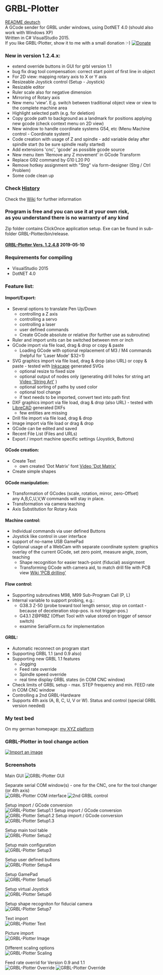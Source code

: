# GRBL-Plotter
[README deutsch](README_de.md)  
A GCode sender for GRBL under windows, using DotNET 4.0 (should also work with Windows XP)  
Written in C# VisualStudio 2015.  
If you like GRBL-Plotter, show it to me with a small donation :-) [![Donate](https://www.paypalobjects.com/en_US/DE/i/btn/btn_donateCC_LG.gif)](https://www.paypal.com/cgi-bin/webscr?cmd=_s-xclick&hosted_button_id=PVBK8U866QNQ6)   
   
   
### New in version 1.2.4.x:  
* extend override buttons in GUI for grbl version 1.1
* bug fix drag tool compensation: correct start point of first line in object
* For 2D view: mapping rotary axis to X or Y axis
* Resizeable Joystick control (Setup - Joystick)
* Resizable editor
* Ruler scale also for negative dimension
* Mirroring of Rotary axis
* New menu 'view'. E.g. switch between traditional object view or view to the complete machine area  
* Highlight selected path (e.g. for deletion)
* Copy gcode path to background as a landmark for positions applying new gcode (check context menu on 2D view)
* New window to handle coordinate systems G54, etc (Menu Machine control - Coordinate system)
* Code creation with usage of Z and spindle - add variable delay after spindle start (to be sure spindle really started)    
* Add extensions 'cnc', 'gcode' as possible gcode source
* New menu item 'Remove any Z movement' in GCode Transform  
* Replace G92 command by G10 L20 P0
* Remove hotkey assignment with "Strg" via form-designer (Strg / Ctrl Problem)
* Some code clean up
  
### Check [History](https://github.com/svenhb/GRBL-Plotter/blob/master/History.md)  
      
Check the [Wiki](https://github.com/svenhb/GRBL-Plotter/wiki) for further information   

### Program is free and you can use it at your own risk,<br>as you understand there is no warranty of any kind
Zip folder contains ClickOnce application setup. Exe can be found in sub-folder GRBL-Plotter/bin/release.
#### [GRBL-Plotter Vers. 1.2.4.8](https://github.com/svenhb/GRBL-Plotter/releases/latest)  2019-05-10    

### Requirements for compiling
* VisualStudio 2015 
* DotNET 4.0
 
### Feature list:
#### Import/Export:  
* Several options to translate Pen Up/Down
  - controlling a Z axis
  - controlling a servo
  - controlling a laser
  - user defined commands
  - Create GCode absolute or relative (for further use as subroutine)  
* Ruler and import units can be switched between mm or inch
* GCode import via file load, drag & drop or copy & paste
  - Loading GCode with optional replacement of M3 / M4 commands (helpful for 'Laser Mode' $32=1) 
* SVG graphics import via file load, drag & drop (also URL) or copy & paste - tested with [Inkscape](https://inkscape.org/de/) generated SVGs 
  - optional resize to fixed size
  - optional output of nodes only (generating drill holes for string art [Video 'String Art'](https://youtu.be/ymWi15rvTvM)  )
  - optional sorting of paths by used color
  - optional tool change
  - if text needs to be imported, convert text into path first
* DXF graphics import via file load, drag & drop (also URL) - tested with [LibreCAD](http://librecad.org/cms/home.html) generated DXFs 
  - few entities are missing
* Drill file import via file load, drag & drop
* Image import via file load or drag & drop
* GCode can be edited and saved
* Recent File List (Files and URLs)
* Export / import machine specific settings (Joystick, Buttons)
  
#### GCode creation:
* Create Text
  - own created 'Dot Matrix' font [Video 'Dot Matrix'](https://youtu.be/ip_qCQwoufw) 
* Create simple shapes
    
#### GCode manipulation:  
* Transformation of GCodes (scale, rotation, mirror, zero-Offset)  
any A,B,C,U,V,W commands will stay in place.
* Transformation via camera teaching
* Axis Substitution for Rotary Axis
  
#### Machine control:  
* Individual commands via user defined Buttons  
* Joystick like control in user interface  
* support of no-name USB GamePad  
* Optional usage of a WebCam with separate coordinate system: graphics overlay of the current GCode, set zero point, measure angle, zoom, teaching  
  - Shape recognition for easier teach-point (fiducial) assignment  
  - Transforming GCode with camera aid, to match drill file with PCB view [Wiki 'PCB drilling'](https://github.com/svenhb/GRBL-Plotter/wiki/PCB-drilling)   
  
#### Flow control:
* Supporting subroutines M98, M99 Sub-Program Call (P, L)
* Internal variable to support probing, e.g.:
  - G38.3 Z-50		(probe toward tool length sensor, stop on contact - because of deceleration stop-pos. is not trigger-pos.)
  - G43.1 Z@PRBZ	(Offset Tool with value stored on trigger of sensor switch)
  - examine SerialForm.cs for implementation
  
#### GRBL:  
* Automatic reconnect on program start  
* Supporting GRBL 1.1 (and 0.9 also)
* Supporting new GRBL 1.1 features
  - Jogging
  - Feed rate override
  - Spindle speed override
  - real time display GRBL states (in COM CNC window)
* Check limits of GRBL setup - max. STEP frequency and min. FEED rate in COM CNC window  
* Controlling a 2nd GRBL-Hardware
* Supports 4th axis (A, B, C, U, V or W). Status and control (special GRBL version needed)

 
### My test bed
On my german homepage:
[my XYZ platform](http://svenhb.bplaced.net/?CNC___Plotter) 

### GRBL-Plotter in tool change action
[![Import an image](https://i9.ytimg.com/vi/GGtdwYdZWi8/mq2.jpg?sqp=COypi98F&rs=AOn4CLAbkofKlCN1cepOQkGvpG6YlnRwrQ)](https://youtu.be/GGtdwYdZWi8) 

### Screenshots
Main GUI
![GRBL-Plotter GUI](doc/GRBLPlotter_GUI.png?raw=true "Main GUI") 

Separate serial COM window(s) - one for the CNC, one for the tool changer (or 4th axis)  
![GRBL-Plotter COM interface](doc/GRBLPlotter_COM2.png?raw=true "Serial connection") ![2nd GRBL control](doc/GRBLPlotter_Control_COM2.png?raw=true "Serial connection")

Setup import / GCode conversion  
![GRBL-Plotter Setup1.1](doc/GRBLPlotter_Setup1_1_en.png?raw=true "Setup1.1") 
Setup import / GCode conversion  
![GRBL-Plotter Setup1.2](doc/GRBLPlotter_Setup1_2_en.png?raw=true "Setup1.2") 
Setup import / GCode conversion  
![GRBL-Plotter Setup1.3](doc/GRBLPlotter_Setup1_3_en.png?raw=true "Setup1.3") 
   
Setup main tool table  
![GRBL-Plotter Setup2](doc/GRBLPlotter_Setup2_en.png?raw=true "Setup2")  
   
Setup main configuration  
![GRBL-Plotter Setup3](doc/GRBLPlotter_Setup3_en.png?raw=true "Setup3")  
  
Setup user defined buttons  
![GRBL-Plotter Setup4](doc/GRBLPlotter_Setup4_en.png?raw=true "Setup4")  
  
Setup GamePad  
![GRBL-Plotter Setup5](doc/GRBLPlotter_Setup5_en.png?raw=true "Setup5")  
  
Setup virtual Joystick  
![GRBL-Plotter Setup6](doc/GRBLPlotter_Setup6_en.png?raw=true "Setup6")  
  
Setup shape recogniton for fiducial camera     
![GRBL-Plotter Setup7](doc/GRBLPlotter_Setup7_en.png?raw=true "Setup7")  
  
Text import  
![GRBL-Plotter Text](doc/GRBLPlotter_Text.png?raw=true "Text conversion")  
  
Picture import  
![GRBL-Plotter Image](doc/ImageImport/ImageImport1.png?raw=true "Image import")  
  
Different scaling options  
![GRBL-Plotter Scaling](doc/GRBLPlotter_scaling.png?raw=true "GCode scaling")  

Feed rate overrid for Version 0.9 and 1.1  
![GRBL-Plotter Override](doc/GRBLPlotter_override.png?raw=true "GCode override") ![GRBL-Plotter Override](doc/GRBLPlotter_override2.png?raw=true "GCode override")
